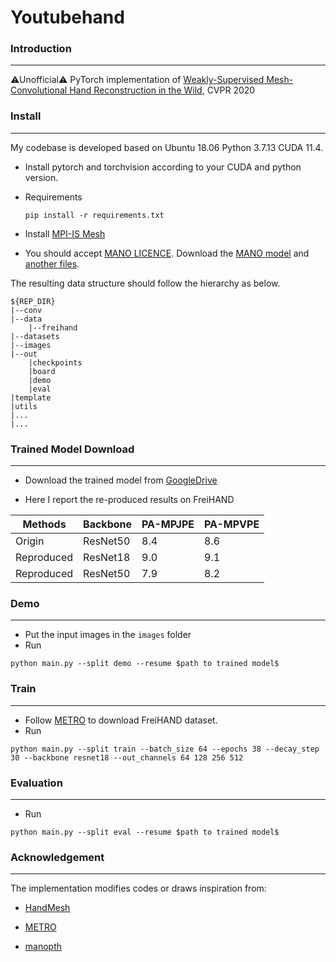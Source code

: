 # Youtubehand

### Introduction

---

⚠Unofficial⚠ PyTorch implementation of [Weakly-Supervised Mesh-Convolutional Hand Reconstruction in the Wild](https://arxiv.org/abs/2004.01946), CVPR 2020

### Install

---

My codebase is developed based on Ubuntu 18.06 Python 3.7.13 CUDA 11.4.

- Install pytorch and torchvision according to your CUDA and python version.

- Requirements

  ```
  pip install -r requirements.txt
  ```

- Install [MPI-IS Mesh](https://github.com/MPI-IS/mesh)

- You should accept [MANO LICENCE](https://mano.is.tue.mpg.de/license.html). Download the [MANO model](https://mano.is.tue.mpg.de/) and [another files](https://github.com/SeanChenxy/HandMesh/tree/main/template).

The resulting data structure should follow the hierarchy as below.

```
${REP_DIR}
|--conv
|--data
	|--freihand
|--datasets
|--images
|--out
	|checkpoints
	|board
	|demo
	|eval
|template
|utils
|...
|...
```



### Trained Model Download

---

- Download the trained model from [GoogleDrive](https://drive.google.com/drive/folders/1vw1Rfjdfc4UxWjRR3eFbx2lMjdseN8mh?usp=sharing)

- Here I report the re-produced results on FreiHAND

| Methods    | Backbone | PA-MPJPE | PA-MPVPE |
| ---------- | -------- | -------- | -------- |
| Origin     | ResNet50 | 8.4      | 8.6      |
| Reproduced | ResNet18 | 9.0      | 9.1      |
| Reproduced | ResNet50 | 7.9      | 8.2      |



### Demo

---

- Put the input images in the `images` folder 
- Run

```
python main.py --split demo --resume $path to trained model$
```

### Train

---

- Follow [METRO](https://github.com/microsoft/MeshTransformer) to download FreiHAND dataset.
- Run

```
python main.py --split train --batch_size 64 --epochs 38 --decay_step 30 --backbone resnet18 --out_channels 64 128 256 512
```

### Evaluation

---

- Run

```
python main.py --split eval --resume $path to trained model$
```

### Acknowledgement

---

The implementation modifies codes or draws inspiration from:

- [HandMesh](https://github.com/SeanChenxy/HandMesh)

- [METRO](https://github.com/microsoft/MeshTransformer)
- [manopth](https://github.com/hassony2/manopth)

